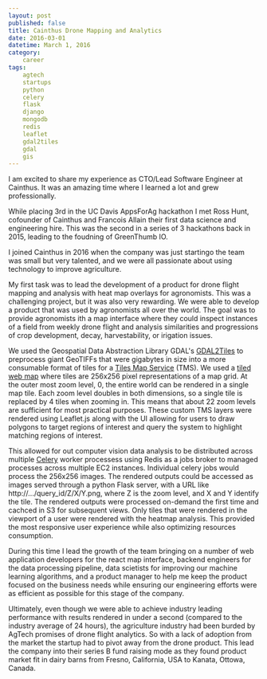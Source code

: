```yaml
---
layout: post
published: false
title: Cainthus Drone Mapping and Analytics
date: 2016-03-01
datetime: March 1, 2016
category:
    career
tags:
    agtech
    startups
    python
    celery
    flask
    django
    mongodb
    redis
    leaflet
    gdal2tiles
    gdal
    gis
---
```


I am excited to share my experience as CTO/Lead Software Engineer at Cainthus. It was an amazing time where I learned a lot and grew professionally.

While placing 3rd in the UC Davis AppsForAg hackathon I met Ross Hunt, cofounder of Cainthus and Francois Allain their first data science and engineering hire. This was the second in a series of 3 hackathons back in 2015, leading to the foudning of GreenThumb IO.

I joined Cainthus in 2016 when the company was just startingo the team was small but very talented, and we were all passionate about using technology to improve agriculture.

My first task was to lead the development of a product for drone flight mapping and analysis with heat map overlays for agronomists. This was a challenging project, but it was also very rewarding. We were able to develop a product that was used by agronomists all over the world. The goal was to provide agronomists ith a map interface where they could inspect instances of a field from weekly drone flight and analysis similarities and progressions of crop development, decay, harvestability, or irigation issues.

We used the Geospatial Data Abstraction Library GDAL's [GDAL2Tiles](https://gdal.org/programs/gdal2tiles.html) to preprocess giant GeoTIFFs that were gigabytes in size into a more consumable format of tiles for a [Tiles Map Service](https://en.wikipedia.org/wiki/Tile_Map_Service) (TMS). We used a [tiled web map](https://en.wikipedia.org/wiki/Tile_Map_Service) where tiles are 256x256 pixel representations of a map grid. At the outer most zoom level, 0, the entire world can be rendered in a single map tile. Each zoom level doubles in both dimensions, so a single tile is replaced by 4 tiles when zooming in. This means that about 22 zoom levels are sufficient for most practical purposes. These custom TMS layers were rendered using Leaflet.js along with the UI allowing for users to draw polygons to target regions of interest and query the system to highlight matching regions of interest.

<script src="https://gist.github.com/TonsOfFun/a6c974f52402d25eac67d5d1ad805928.js"></script>


This allowed for out computer vision data analysis to be distributed across multiple [Celery](https://docs.celeryq.dev/en/stable/getting-started/introduction.html) worker processess using Redis as a jobs broker to managed processes across multiple EC2 instances. Individual celery jobs would process the 256x256 images. The rendered outputs could be accessed as images served through a python Flask server, with a URL like http://.../query_id/Z/X/Y.png, where Z is the zoom level, and X and Y identify the tile. The rendered outputs were processed on-demand the first time and cachced in S3 for subsequent views. Only tiles that were rendered in the viewport of a user were rendered with the heatmap analysis. This provided the most responsive user experience while also optimizing resources consumption.

During this time I lead the growth of the team bringing on a number of web application developers for the react map interface, backend engineers for the data processing pipeline, data scietists for improving our machine learning algorithms, and a product manager to help me keep the product focused on the business needs while ensuring our engineering efforts were as efficient as possible for this stage of the company.

Ultimately, even though we were able to achieve industry leading performance with results rendered in under a second (compared to the industry average of 24 hours), the agriculture industry had been burded by AgTech promises of drone flight analytics. So with a lack of adoption from the market the startup had to pivot away from the drone product. This lead the company into their series B fund raising mode as they found product market fit in dairy barns from Fresno, California, USA to Kanata, Ottowa, Canada.